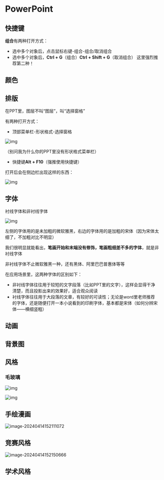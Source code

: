 #  PowerPoint

## 快捷键



**组合**有两种打开方式：

- 选中多个对象后，点击鼠标右键-组合-组合/取消组合
- 选中多个对象后，**Ctrl + G**（组合）**Ctrl + Shift + G**（取消组合） 这里强烈推荐第二种！



## 颜色







## 排版



在PPT里，图层不叫“图层”，叫“选择窗格”

有两种打开方式：

- 顶部菜单栏-形状格式-选择窗格

![img](https://philfan-pic.oss-cn-beijing.aliyuncs.com/img/eijhkgly.jpg)

（别问我为什么你的PPT里没有形状格式菜单栏）

- 快捷键**Alt + F10**（强推使用快捷键）

打开后会在侧边栏出现这样的东西：

![img](https://philfan-pic.oss-cn-beijing.aliyuncs.com/img/yv3l5mtz.jpg)

## 字体

衬线字体和非衬线字体

![img](https://philfan-pic.oss-cn-beijing.aliyuncs.com/img/0n4juyao.jpg)

左侧的字体用的是未加粗的微软雅黑，右边的字体用的是加粗的宋体（因为宋体太细了，不加粗对比不明显）

我们很明显就能看出，**笔画开始和末端没有修饰，笔画粗细差不多的字体**，就是非衬线字体

非衬线字体不止微软雅黑一种，还有黑体、阿里巴巴普惠体等等

在应用场景里，这两种字体的区别如下：

- 非衬线字体往往用于较短的文字段落（比如PPT里的文字），这样会显得干净清楚，而且投影出来的效果好，适合观众阅读
- 衬线字体往往用于大段落的文章，有较好的可读性；无论是word里老师推荐的字体，还是随便打开一本小说看到的印刷字体，基本都是宋体（如何分辨宋体——横细竖粗）

## 动画

## 背景图

## 风格

### 毛玻璃

![img](https://philfan-pic.oss-cn-beijing.aliyuncs.com/img/pqtnrlsl.jpg)

![img](https://philfan-pic.oss-cn-beijing.aliyuncs.com/img/ikbenmrr.jpg)

## 手绘漫画

![image-20240414152111072](https://philfan-pic.oss-cn-beijing.aliyuncs.com/img/image-20240414152111072.png)

## 竞赛风格

![image-20240414152150666](https://philfan-pic.oss-cn-beijing.aliyuncs.com/img/image-20240414152150666.png)

## 学术风格

